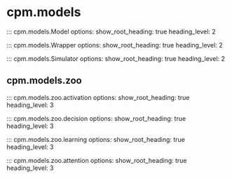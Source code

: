 # cpm.models

::: cpm.models.Model
    options:
        show_root_heading: true
        heading_level: 2

::: cpm.models.Wrapper
    options:
        show_root_heading: true
        heading_level: 2

::: cpm.models.Simulator
    options:
        show_root_heading: true
        heading_level: 2

## cpm.models.zoo

::: cpm.models.zoo.activation
    options:
        show_root_heading: true
        heading_level: 3

::: cpm.models.zoo.decision
    options:
        show_root_heading: true
        heading_level: 3

::: cpm.models.zoo.learning
    options:
        show_root_heading: true
        heading_level: 3

::: cpm.models.zoo.attention
    options:
        show_root_heading: true
        heading_level: 3